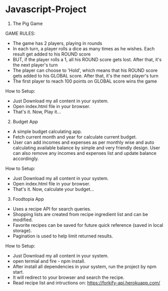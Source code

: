 # Javascript-Project

1. The Pig Game 

GAME RULES:

- The game has 2 players, playing in rounds
- In each turn, a player rolls a dice as many times as he wishes. Each result get added to his ROUND score
- BUT, if the player rolls a 1, all his ROUND score gets lost. After that, it's the next player's turn
- The player can choose to 'Hold', which means that his ROUND score gets added to his GLOBAL score. After that, it's the next player's turn
- The first player to reach 100 points on GLOBAL score wins the game

How to Setup:

- Just Download my all content in your system. 
- Open index.html file in your browser. 
- That's it. Now, Play it...


2. Budget App 

- A simple budget calculating app. 
- Fetch current month and year for calculate current budget. 
- User can add incomes and expenses as per monthly wise and auto calculating available balance by simple and very friendly design. User can also remove any incomes and expenses     list and update balance accordingly. 

How to Setup:

- Just Download my all content in your system. 
- Open index.html file in your browser. 
- That's it. Now, calculate your budget...


3. Foodtopia App

- Uses a recipe API for search queries. 
- Shopping lists are created from recipe ingredient list and can be modified. 
- Favorite recipes can be saved for future quick reference (saved in local storage). 
- Pagination is used to help limit returned results.

How to Setup:

- Just Download my all content in your system.
- open termial and fire - npm install. 
- After install all dependencies in your system, run the project by npm start.
- It will redirect to your browser and search the recipe. 
- Read recipe list and intructions on: https://forkify-api.herokuapp.com/ 
